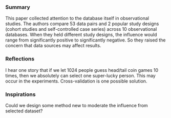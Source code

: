 ### Summary
This paper collected attention to the database itself in observational studies. The authors compare 53 data pairs and 2 popular study designs (cohort studies and self-controlled case series) across 10 observational databases. When they held different study designs, the influence would range from significantly positive to significantly negative. So they raised the concern that data sources may affect results.

### Reflections
I hear one story that if we let 1024 people guess head/tail coin games 10 times, then we absolutely can select one super-lucky person. This may occur in the experiments. Cross-validation is one possible solution. 

### Inspirations
Could we design some method new to moderate the influence from selected dataset?


